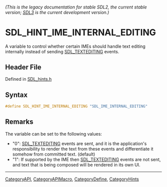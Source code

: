 ###### (This is the legacy documentation for stable SDL2, the current stable version; [SDL3](https://wiki.libsdl.org/SDL3/) is the current development version.)
# SDL_HINT_IME_INTERNAL_EDITING

A variable to control whether certain IMEs should handle text editing internally instead of sending [SDL_TEXTEDITING](SDL_TEXTEDITING) events.

## Header File

Defined in [SDL_hints.h](https://github.com/libsdl-org/SDL/blob/SDL2/include/SDL_hints.h)

## Syntax

```c
#define SDL_HINT_IME_INTERNAL_EDITING "SDL_IME_INTERNAL_EDITING"
```

## Remarks

The variable can be set to the following values:

- "0": [SDL_TEXTEDITING](SDL_TEXTEDITING) events are sent, and it is the
  application's responsibility to render the text from these events and
  differentiate it somehow from committed text. (default)
- "1": If supported by the IME then [SDL_TEXTEDITING](SDL_TEXTEDITING)
  events are not sent, and text that is being composed will be rendered in
  its own UI.

----
[CategoryAPI](CategoryAPI), [CategoryAPIMacro](CategoryAPIMacro), [CategoryDefine](CategoryDefine), [CategoryHints](CategoryHints)



